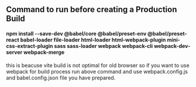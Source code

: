 ## Command to run before creating a Production Build

#### npm install --save-dev @babel/core @babel/preset-env @babel/preset-react babel-loader file-loader html-loader html-webpack-plugin mini-css-extract-plugin sass sass-loader webpack webpack-cli webpack-dev-server webpack-merge

this is beacuse vite build is not optimal for old browser so if you want to use webpack for build process run above command and use webpack.config.js and babel.config.json file you have prepared.
